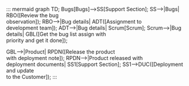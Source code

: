 ::: mermaid
 graph TD;
  Bugs[Bugs]-->SS[Support Section];
SS-->|Bugs| RBO([Review the bug<br> observation]);
RBO-->|Bug details| ADT([Assignment to <br>development team]);
ADT-->|Bug details| Scrum[Scrum];
Scrum-->|Bug details| GBL([Get the bug list assign with <br> priority and get it done]);

GBL-->|Product| RPDN([Release the product <br> with deployment note]);
RPDN-->|Product released with <br>deployment documents| SS1[Support Section];
SS1-->DUC([Deployment and update <br> to the Customer]);
:::
